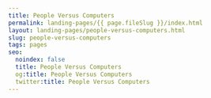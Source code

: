 ```yaml
---
title: People Versus Computers
permalink: landing-pages/{{ page.fileSlug }}/index.html
layout: landing-pages/people-versus-computers.html
slug: people-versus-computers
tags: pages
seo:
  noindex: false
  title: People Versus Computers
  og:title: People Versus Computers
  twitter:title: People Versus Computers
---
```



